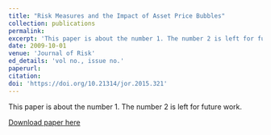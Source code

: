 ```yaml
---
title: "Risk Measures and the Impact of Asset Price Bubbles"
collection: publications
permalink: 
excerpt: 'This paper is about the number 1. The number 2 is left for future work.'
date: 2009-10-01
venue: 'Journal of Risk'
ed_details: 'vol no., issue no.'
paperurl: 
citation: 
doi: 'https://doi.org/10.21314/jor.2015.321'
---
```

This paper is about the number 1. The number 2 is left for future work.

[Download paper here](http://academicpages.github.io/files/paper1.pdf)

<!-- Recommended citation: Your Name, You. (2009). "Paper Title Number 1." <i>Journal 1</i>. 1(1). -->